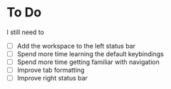 # To Do

I still need to

-   [ ] Add the workspace to the left status bar
-   [ ] Spend more time learning the default keybindings
-   [ ] Spend more time getting familiar with navigation
-   [ ] Improve tab formatting
-   [ ] Improve right status bar
